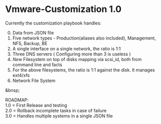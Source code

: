# Vmware-Customization 1.0

Currently the customization playbook handles:

0) Data from JSON file
1) Five network types - Production(aliases also included), Management, NFS, Backup, BE
2) A single interface on a single network, the ratio is 1:1 
3) Three DNS servers ( Configuring more than 3 is useless )
4) *New* Filesystem on top of disks mapping via scsi_id, both from command line and facts
5) For the above filesystems, the ratio is 1:1 against the disk. It manages ext4/xfs
6) Network File System
  
&bnsp;  
  
ROADMAP:  
1.0 = First Release and testing  
2.0 = Rollback incomplete tasks in case of failure  
3.0 = Handles multiple systems in a single JSON file
